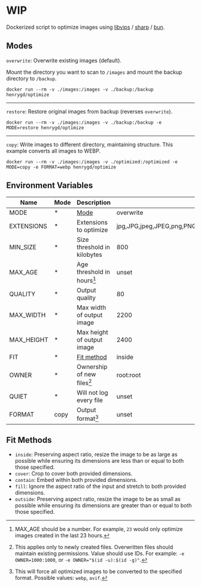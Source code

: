 # WIP

Dockerized script to optimize images using [libvips](https://github.com/libvips/libvips) / [sharp](https://github.com/lovell/sharp) / [bun](https://bun.sh).

## Modes

`overwrite`: Overwrite existing images (default).

Mount the directory you want to scan to `/images` and mount the backup directory to `/backup`.

```
docker run --rm -v ./images:/images -v ./backup:/backup henrygd/optimize
```

---

`restore`: Restore original images from backup (reverses `overwrite`).

```
docker run --rm -v ./images:/images -v ./backup:/backup -e MODE=restore henrygd/optimize
```

---

`copy`: Write images to different directory, maintaining structure. This example converts all images to WEBP.

```
docker run --rm -v ./images:/images -v ./optimized:/optimized -e MODE=copy -e FORMAT=webp henrygd/optimize
```

## Environment Variables

| Name       | Mode | Description                 | Default                                                       |
| ---------- | ---- | --------------------------- | ------------------------------------------------------------- |
| MODE       | \*   | [Mode](#modes)              | overwrite                                                     |
| EXTENSIONS | \*   | Extensions to optimize      | jpg,JPG,jpeg,JPEG,png,PNG,gif,GIF,webp,WEBP,tif,TIF,tiff,TIFF |
| MIN_SIZE   | \*   | Size threshold in kilobytes | 800                                                           |
| MAX_AGE    | \*   | Age threshold in hours[^1]  | unset                                                         |
| QUALITY    | \*   | Output quality              | 80                                                            |
| MAX_WIDTH  | \*   | Max width of output image   | 2200                                                          |
| MAX_HEIGHT | \*   | Max height of output image  | 2400                                                          |
| FIT        | \*   | [Fit method](#fit-methods)  | inside                                                        |
| OWNER      | \*   | Ownership of new files[^2]  | root:root                                                     |
| QUIET      | \*   | Will not log every file     | unset                                                         |
| FORMAT     | copy | Output format[^3]           | unset                                                         |

## Fit Methods

- `inside`: Preserving aspect ratio, resize the image to be as large as possible while ensuring its dimensions are less than or equal to both those specified.
- `cover`: Crop to cover both provided dimensions.
- `contain`: Embed within both provided dimensions.
- `fill`: Ignore the aspect ratio of the input and stretch to both provided dimensions.
- `outside`: Preserving aspect ratio, resize the image to be as small as possible while ensuring its dimensions are greater than or equal to both those specified.

[^1]: MAX_AGE should be a number. For example, `23` would only optimize images created in the last 23 hours.
[^2]: This applies only to newly created files. Overwritten files should maintain existing permissions. Value should use IDs. For example: `-e OWNER=1000:1000`, or `-e OWNER="$(id -u):$(id -g)"`.
[^3]: This will force all optimized images to be converted to the specified format. Possible values: `webp`, `avif`.
